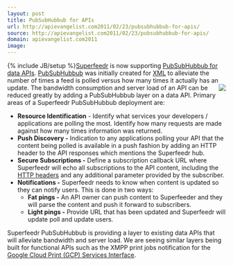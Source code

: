 ```yaml
---
layout: post
title: PubSubHubbub for APIs
url: http://apievangelist.com2011/02/23/pubsubhubbub-for-apis/
source: http://apievangelist.com2011/02/23/pubsubhubbub-for-apis/
domain: apievangelist.com2011
image: 
---
```

{% include JB/setup %}<a href="http://www.superfeedr.com/" target="_blank">Superfeedr</a> is now supporting <a href="http://disqus.com/forums/superfeedr-thoughts/superfeedr_pubsubhubbub_for_apis/trackback/" target="_blank">PubSubHubbub for data APIs</a>. <a href="http://code.google.com/p/pubsubhubbub/">PubSubHubbub</a> was initially created for <a class="zem_slink" title="XML" rel="wikipedia" href="http://en.wikipedia.org/wiki/XML">XML</a> to alleviate the number of times a feed is polled versus how many times it actually has an update. <a href="http://www.superfeedr.com/" target="_blank"><img src="http://kinlane-productions.s3.amazonaws.com/api-evangelist/Superfeedr.png"  align="right" /></a> The bandwidth consumption and server load of an API can be reduced greatly by adding a PubSubHubbub layer on a data API.
Primary areas of a Superfeedr PubSubHubbub deployment are:
<ul>
     <li>
          <strong>Resource Identification</strong> - Identify what services your developers / applications are polling the most. Identify how many requests are made against how many times information was returned.
     </li>
     <li>
          <strong>Push Discovery -</strong> Indication to any applications polling your API that the content being polled is available in a push fashion by adding an HTTP header to the API responses which mentions the Superfeedr hub.
     </li>
     <li>
          <strong>Secure Subscriptions -</strong> Define a subscription callback URL where Superfeedr will echo all subscriptions to the API content, including the <a class="zem_slink" title="List of HTTP header fields" rel="wikipedia" href="http://en.wikipedia.org/wiki/List_of_HTTP_header_fields">HTTP headers</a> and any additional parameter provided by the subscriber.
     </li>
     <li>
          <strong>Notifications -</strong> Superfeedr needs to know when content is updated so they can notify users. This is done in two ways:
          <ul>
               <li>
                    <strong>Fat pings -</strong> An API owner can push content to Superfeeder and they will parse the content and push it forward to subscribers.
               </li>
               <li>
                    <strong>Light pings -</strong> Provide URL that has been updated and Superfeedr will update poll and update users.
               </li>
          </ul>
     </li>
</ul>Superfeedr PubSubHubbub is providing a layer to existing data APIs that will alleviate bandwidth and server load.
We are seeing similar layers being built for functional APIs such as the XMPP print jobs notification for the <a href="http://code.google.com/apis/cloudprint/docs/proxyinterfaces.html" target="_blank">Google Cloud Print (GCP) Services Interface</a>.
